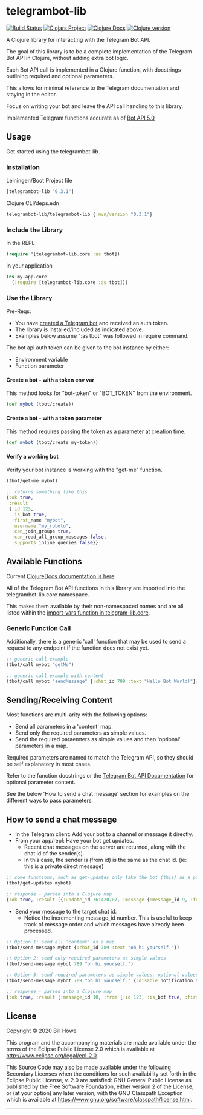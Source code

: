 # telegrambot-lib

[![Build Status][gh-actions-badge]][gh-actions] [![Clojars Project][clojars-badge]][clojars] [![Clojure Docs][cljdoc-badge]][cljdoc-link] [![Clojure version][clojure-v]](project.clj)

A Clojure library for interacting with the Telegram Bot API.

The goal of this library is to be a complete implementation of the Telegram Bot
API in Clojure, without adding extra bot logic.

Each Bot API call is implemented in a Clojure function, with docstrings
outlining required and optional parameters.

This allows for minimal reference to the Telegram documentation and staying in the editor.

Focus on writing your bot and leave the API call handling to this library.

Implemented Telegram functions accurate as of [Bot API 5.0](https://core.telegram.org/bots/api#november-4-2020)

## Usage

Get started using the telegrambot-lib.

### Installation

Leiningen/Boot Project file

```clojure
[telegrambot-lib "0.3.1"]
```

Clojure CLI/deps.edn

```clojure
telegrambot-lib/telegrambot-lib {:mvn/version "0.3.1"}
```

### Include the Library

In the REPL

```clojure
(require '[telegrambot-lib.core :as tbot])
```

In your application

```clojure
(ns my-app.core
  (:require [telegrambot-lib.core :as tbot]))
```

### Use the Library

Pre-Reqs:

- You have [created a Telegram bot](https://core.telegram.org/bots#3-how-do-i-create-a-bot) and received an auth token.
- The library is installed/included as indicated above.
- Examples below assume ":as tbot" was followed in require command.

The bot api auth token can be given to the bot instance by either:

- Environment variable
- Function parameter

#### Create a bot - with a token env var

This method looks for "bot-token" or "BOT_TOKEN" from the environment.

```clojure
(def mybot (tbot/create))
```

#### Create a bot - with a token parameter

This method requires passing the token as a parameter at creation time.

```clojure
(def mybot (tbot/create my-token))
```

#### Verify a working bot

Verify your bot instance is working with the "get-me" function.

```clojure
(tbot/get-me mybot)

;; returns something like this
{:ok true,
 :result
 {:id 123,
  :is_bot true,
  :first_name "mybot",
  :username "my_roboto",
  :can_join_groups true,
  :can_read_all_group_messages false,
  :supports_inline_queries false}}
```

## Available Functions

Current [ClojureDocs documentation is here][cljdoc-link].

All of the Telegram Bot API functions in this library are imported into the telegrambot-lib.core namespace.

This makes them available by their non-namespaced names and are all listed within the [import-vars function in telegram-lib.core](https://github.com/wdhowe/telegrambot-lib/blob/main/src/telegrambot_lib/core.clj#L46).

### Generic Function Call

Additionally, there is a generic 'call' function that may be used to send a request to any endpoint if the function does not exist yet.

```clojure
;; generic call example
(tbot/call mybot "getMe")

;; generic call example with content
(tbot/call mybot "sendMessage" {:chat_id 789 :text "Hello Bot World!"})
```

## Sending/Receiving Content

Most functions are multi-arity with the following options:

- Send all parameters in a 'content' map.
- Send only the required parameters as simple values.
- Send the required paraemters as simple values and then 'optional' parameters in a map.

Required parameters are named to match the Telegram API, so they should be self explanatory in most cases.

Refer to the function docstrings or the [Telegram Bot API Documentation](https://core.telegram.org/bots/api) for optional parameter content.

See the below 'How to send a chat message' section for examples on the different ways to pass parameters.

## How to send a chat message

- In the Telegram client: Add your bot to a channel or message it directly.
- From your app/repl: Have your bot get updates.
  - Recent chat messages on the server are returned, along with the chat id of the sender(s).
  - In this case, the sender is (from id) is the same as the chat id. (ie: this is a private direct message)

```clojure
;; some functions, such as get-updates only take the bot (this) as a parameter
(tbot/get-updates mybot)

;; response - parsed into a Clojure map
{:ok true, :result [{:update_id 761420707, :message {:message_id 9, :from {:id 789, :is_bot false, :first_name "Bill", :last_name "Howe", :username "myusername", :language_code "en"}, :chat {:id 789, :first_name "Bill", :last_name "Howe", :username "myusername", :type "private"}, :date 1602815917, :text "oh hi"}}]}
```

- Send your message to the target chat id.
  - Notice the incrementing message_id number. This is useful to keep track of message order and which messages have already been processed.

```clojure
;; Option 1: send all 'content' as a map
(tbot/send-message mybot {:chat_id 789 :text "oh hi yourself."})

;; Option 2: send only required parameters as simple values
(tbot/send-message mybot 789 "oh hi yourself.")

;; Option 3: send required parameters as simple values, optional values as a map
(tbot/send-message mybot 789 "oh hi yourself." {:disable_notification true})

;; response - parsed into a Clojure map
{:ok true, :result {:message_id 10, :from {:id 123, :is_bot true, :first_name "mybot", :username "my_roboto"}, :chat {:id 789, :first_name "Bill", :last_name "Howe", :username "myusername", :type "private"}, :date 1602816282, :text "oh hi yourself."}}
```

## License

Copyright © 2020 Bill Howe

This program and the accompanying materials are made available under the
terms of the Eclipse Public License 2.0 which is available at
<http://www.eclipse.org/legal/epl-2.0>.

This Source Code may also be made available under the following Secondary
Licenses when the conditions for such availability set forth in the Eclipse
Public License, v. 2.0 are satisfied: GNU General Public License as published by
the Free Software Foundation, either version 2 of the License, or (at your
option) any later version, with the GNU Classpath Exception which is available
at <https://www.gnu.org/software/classpath/license.html>.

----

<!-- Named page links below: /-->

[gh-actions-badge]: https://github.com/wdhowe/telegrambot-lib/workflows/ci%2Fcd/badge.svg
[gh-actions]: https://github.com/wdhowe/telegrambot-lib/actions
[cljdoc-badge]: https://cljdoc.org/badge/telegrambot-lib/telegrambot-lib
[cljdoc-link]: https://cljdoc.org/d/telegrambot-lib/telegrambot-lib/CURRENT
[clojure-v]: https://img.shields.io/badge/clojure-1.10.0-blue.svg
[clojars]: https://clojars.org/telegrambot-lib
[clojars-badge]: https://img.shields.io/clojars/v/telegrambot-lib.svg
